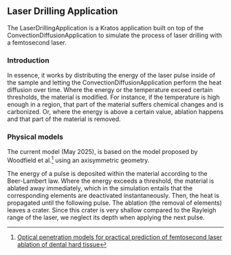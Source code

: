  ## Laser Drilling Application  
The LaserDrillingApplication is a Kratos application built on top of the ConvectionDiffusionApplication to simulate the process of laser drilling with a femtosecond laser.

### Introduction
In essence, it works by distributing the energy of the laser pulse inside of the sample and letting the ConvectionDiffusionApplication perform the heat diffusion over time. Where the energy or the temperature exceed certain thresholds, the material is modified. For instance, if the temperature is high enough in a region, that part of the material suffers chemical changes and is carbonized. Or, where the energy is above a certain value, ablation happens and that part of the material is removed.


### Physical models
The current model (May 2025), is based on the model proposed by Woodfield et al.[^1] using an axisymmetric geometry.
[^1]:[Optical penetration models for practical prediction of femtosecond laser ablation of dental hard tissue](https://doi.org/10.1002/lsm.23784)



The energy of a pulse is deposited within the material according to the Beer-Lambert law. Where the energy exceeds a threshold, the material is ablated away immediately, which in the simulation entails that the corresponding elements are deactivated instantaneously. Then, the heat is propagated until the following pulse. The ablation (the removal of elements) leaves a crater. Since this crater is very shallow compared to the Rayleigh range of the laser, we neglect its depth when applying the next pulse.
